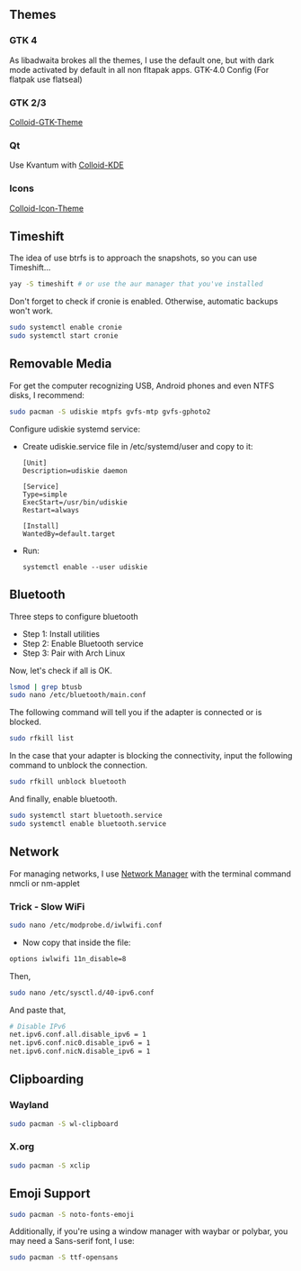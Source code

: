 ## Themes

### GTK 4
As libadwaita brokes all the themes, I use the default one, but with dark mode activated by default in all non fltapak apps.
GTK-4.0 Config (For flatpak use flatseal)

### GTK 2/3
[Colloid-GTK-Theme](https://github.com/vinceliuice/Colloid-gtk-theme)

### Qt
Use Kvantum with [Colloid-KDE](https://github.com/vinceliuice/Colloid-kde)

### Icons
[Colloid-Icon-Theme](https://github.com/vinceliuice/Colloid-icon-theme)

## Timeshift
The idea of use btrfs is to approach the snapshots, so you can use Timeshift...
```bash
yay -S timeshift # or use the aur manager that you've installed
```
Don't forget to check if cronie is enabled. Otherwise, automatic backups won't work.
```bash
sudo systemctl enable cronie
sudo systemctl start cronie
```

## Removable Media
For get the computer recognizing USB, Android phones and even NTFS disks, I recommend:
```bash
sudo pacman -S udiskie mtpfs gvfs-mtp gvfs-gphoto2
```
Configure udiskie systemd service:
- Create udiskie.service file in /etc/systemd/user and copy to it:
    ```
    [Unit]
    Description=udiskie daemon

    [Service]
    Type=simple
    ExecStart=/usr/bin/udiskie
    Restart=always

    [Install]
    WantedBy=default.target
    ```
- Run:
    ```
    systemctl enable --user udiskie
    ```

## Bluetooth
Three steps to configure bluetooth
- Step 1: Install utilities
- Step 2: Enable Bluetooth service
- Step 3: Pair with Arch Linux

Now, let's check if all is OK.
```bash
lsmod | grep btusb
sudo nano /etc/bluetooth/main.conf
```

The following command will tell you if the adapter is connected or is blocked.
```bash
sudo rfkill list
```

In the case that your adapter is blocking the connectivity, input the following command to unblock the connection.
```bash
sudo rfkill unblock bluetooth
```

And finally, enable bluetooth.
```bash
sudo systemctl start bluetooth.service
sudo systemctl enable bluetooth.service
```

## Network
For managing networks, I use [Network Manager](https://wiki.archlinux.org/title/NetworkManager) with the terminal command nmcli or nm-applet
### Trick - Slow WiFi
```bash
sudo nano /etc/modprobe.d/iwlwifi.conf
```
- Now copy that inside the file:
```bash
options iwlwifi 11n_disable=8
```
Then,
```bash
sudo nano /etc/sysctl.d/40-ipv6.conf
```
And paste that,
```bash
# Disable IPv6
net.ipv6.conf.all.disable_ipv6 = 1
net.ipv6.conf.nic0.disable_ipv6 = 1
net.ipv6.conf.nicN.disable_ipv6 = 1
```

## Clipboarding
### Wayland
```bash
sudo pacman -S wl-clipboard
```

### X.org
```bash
sudo pacman -S xclip
```

## Emoji Support
```bash
sudo pacman -S noto-fonts-emoji
```
Additionally, if you're using a window manager with waybar or polybar, you may need a Sans-serif font, I use:
```bash
sudo pacman -S ttf-opensans
```
